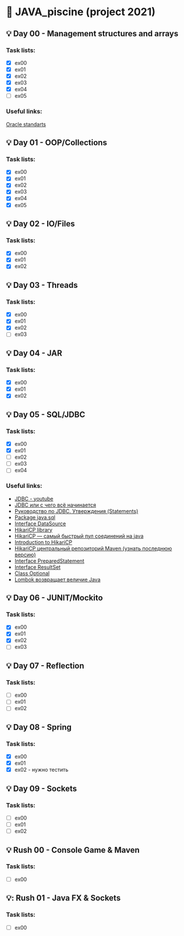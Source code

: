 # :pushpin: JAVA_piscine (project 2021) 
## :bulb: Day 00 - Management structures and arrays
### Task lists:
- [x] ex00
- [x] ex01
- [x] ex02
- [x] ex03
- [x] ex04
- [ ] ex05
### Useful links:
[Oracle standarts](https://www.oracle.com/java/technologies/javase/codeconventions-namingconventions.html)

## :bulb: Day 01 - OOP/Collections
### Task lists:
- [x] ex00
- [x] ex01
- [x] ex02
- [x] ex03
- [x] ex04
- [x] ex05

<!-- ### Useful links: -->


## :bulb: Day 02 - IO/Files
### Task lists:
- [x] ex00
- [x] ex01
- [x] ex02

<!-- ### Useful links: -->

## :bulb: Day 03 - Threads
### Task lists:
- [x] ex00
- [x] ex01
- [x] ex02
- [ ] ex03

<!-- ### Useful links: -->


## :bulb: Day 04 - JAR
### Task lists:
- [x] ex00
- [x] ex01
- [x] ex02

<!-- ### Useful links: -->


## :bulb: Day 05 - SQL/JDBC
### Task lists:
- [x] ex00
- [x] ex01
- [ ] ex02
- [ ] ex03
- [ ] ex04

### Useful links:

- [JDBC - youtube](https://www.youtube.com/watch?v=nL9dnvoF_ng)
- [JDBC или с чего всё начинается](https://javarush.ru/groups/posts/2172-jdbc-ili-s-chego-vsje-nachinaetsja)
- [Руководство по JDBC. Утверждения (Statements)](https://proselyte.net/tutorials/jdbc/statements/)
- [Package java.sql](https://docs.oracle.com/javase/7/docs/api/java/sql/package-summary.html)
- [Interface DataSource](https://docs.oracle.com/javase/7/docs/api/javax/sql/DataSource.html)
- [HikariCP library](https://github.com/brettwooldridge/HikariCP)
- [HikariCP — самый быстрый пул соединений на java](https://habr.com/ru/post/269023/)
- [Introduction to HikariCP](https://www.baeldung.com/hikaricp)
- [HikariCP центральный репозиторий Maven (узнать последнюю версию)](https://search.maven.org/classic/#search%7Cgav%7C1%7Cg%3A%22com.zaxxer%22%20AND%20a%3A%22HikariCP%22)
- [Interface PreparedStatement](https://docs.oracle.com/javase/7/docs/api/java/sql/PreparedStatement.html)
- [Interface ResultSet](https://docs.oracle.com/javase/7/docs/api/java/sql/ResultSet.html)
- [Class Optional<T>](https://docs.oracle.com/javase/8/docs/api/java/util/Optional.html)
- [Lombok возвращает величие Java](https://habr.com/ru/post/438870/)


## :bulb: Day 06 - JUNIT/Mockito
### Task lists:
- [x] ex00
- [x] ex01
- [x] ex02
- [ ] ex03

<!-- ### Useful links: -->


## :bulb: Day 07 - Reflection
### Task lists:
- [ ] ex00
- [ ] ex01
- [ ] ex02

<!-- ### Useful links: -->


## :bulb: Day 08 - Spring
### Task lists:
- [x] ex00
- [x] ex01
- [x] ex02 - нужно тестить

<!-- ### Useful links: -->


## :bulb: Day 09 - Sockets
### Task lists:
- [ ] ex00
- [ ] ex01
- [ ] ex02

<!-- ### Useful links: -->

## :bulb: Rush 00 - Console Game & Maven
### Task lists:
- [ ] ex00

<!-- ### Useful links: -->

## :bulb:: Rush 01 - Java FX & Sockets
### Task lists:
- [ ] ex00

<!-- ### Useful links: -->



